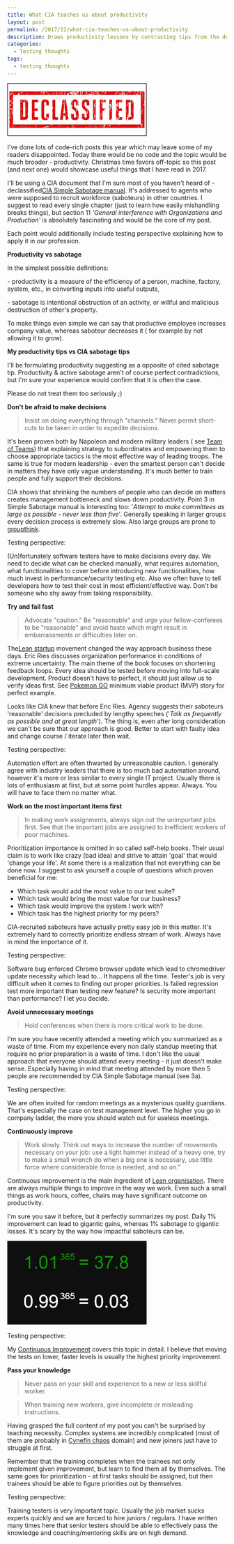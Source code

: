 ```yaml
---
title: What CIA teaches us about productivity
layout: post
permalink: /2017/12/what-cia-teaches-us-about-productivity
description: Draws productivity lessons by contrasting tips from the declassified CIA Simple Sabotage manual, advocating for empowered decision-making, failing fast, prioritizing, avoiding useless meetings, continuous improvement, and knowledge sharing, with applications to software testing.
categories:
  - Testing thoughts
tags:
  - testing thoughts 
---
```


<img src="/images/blog/declassified.jpg" loading="lazy" alt="">

I've done lots of code-rich posts this year which may leave some of my readers disappointed. Today there would be no
code and the topic would be much broader - productivity. Christmas time favors off-topic so this post (and next one)
would showcase useful things that I have read in 2017.

I'll be using a CIA document that I'm sure most of you haven't heard of -
declassified[CIA Simple Sabotage manual](https://www.cia.gov/news-information/featured-story-archive/2012-featured-story-archive/CleanedUOSSSimpleSabotage_sm.pdf).
It's addressed to agents who were supposed to recruit workforce (saboteurs) in other countries. I suggest to read every
single chapter (just to learn how easily mishandling breaks things), but section 11 _'General interference with
Organizations and Production'_ is absolutely fascinating and would be the core of my post.

Each point would additionally include testing perspective explaining how to apply it in our profession.

**Productivity vs sabotage**

In the simplest possible definitions:

\- productivity is a measure of the efficiency of a person, machine, factory, system, etc., in converting inputs into
useful outputs,

\- sabotage is intentional obstruction of an activity, or willful and malicious destruction of other's property.

To make things even simple we can say that productive employee increases company value, whereas saboteur decreases it (
for example by not allowing it to grow).

**My productivity tips vs CIA sabotage tips**

I'll be formulating productivity suggesting as a opposite of cited sabotage tip. Productivity & active sabotage aren't
of course perfect contradictions, but I'm sure your experience would confirm that it is often the case.

Please do not treat them too seriously ;)

**Don't be afraid to make decisions**

> Insist on doing everything through "channels." Never permit short-cuts to be taken in order to expedite decisions.

It's been proven both by Napoleon and modern military leaders (
see [Team of Teams](https://www.amazon.com/Team-Teams-Rules-Engagement-Complex/dp/1591847486)) that explaining strategy
to subordinates and empowering them to choose appropriate tactics is the most effective way of leading troops. The same
is true for modern leadership - even the smartest person can't decide in matters they have only vague understanding.
It's much better to train people and fully support their decisions.

CIA shows that shrinking the numbers of people who can decide on matters creates management bottleneck and slows down
productivity. Point 3 in Simple Sabotage manual is interesting too: '_Attempt to make committees as large as possible -
never less than five_'. Generally speaking in larger groups every decision process is extremely slow. Also large groups
are prone to [groupthink](http://www.psysr.org/about/pubs_resources/groupthink%20overview.htm).

Testing perspective:

(Un)fortunately software testers have to make decisions every day. We need to decide what can be checked manually, what
requires automation, what functionalities to cover before introducing new functionalities, how much invest in
performance/security testing etc. Also we often have to tell developers how to test their cost in most
efficient/effective way. Don't be someone who shy away from taking responsibility.

**Try and fail fast**

> Advocate "caution." Be "reasonable" and urge your fellow-conferees to be "reasonable" and avoid haste which might
> result in embarrassments or difficulties later on.

The[Lean startup](https://www.amazon.com/Lean-Startup-Entrepreneurs-Continuous-Innovation/dp/0307887898) movement
changed the way approach business these days. Eric Ries discusses organization performance in conditions of extreme
uncertainty. The main theme of the book focuses on shortening feedback loops. Every idea should be tested before moving
into full-scale development. Product doesn't have to perfect, it should just allow us to verify ideas first.
See [Pokemon GO](https://www.itx.com/ITX-Blog/Article/408/Pokemon-GO-is-a-Minimal-Viable-Product) minimum viable
product (MVP) story for perfect example.

Looks like CIA knew that before Eric Ries. Agency suggests their saboteurs 'reasonable' decisions precluded by lengthy
speeches ('_Talk as frequently as possible and at great length_'). The thing is, even after long consideration we can't
be sure that our approach is good. Better to start with faulty idea and change course / iterate later then wait.

Testing perspective:

Automation effort are often thwarted by unreasonable caution. I generally agree with industry leaders that there is too
much bad automation around, however it's more or less similar to every single IT project. Usually there is lots of
enthusiasm at first, but at some point hurdles appear. Always. You will have to face them no matter what.

**Work on the most important items first**

> In making work assignments, always sign out the unimportant jobs first. See that the important jobs are assigned to
> inefficient workers of poor machines.

Prioritization importance is omitted in so called self-help books. Their usual claim is to work like crazy (bad idea)
and strive to attain 'goal' that would 'change your life'. At some there is a realization that not everything can be
done now. I suggest to ask yourself a couple of questions which proven beneficial for me:

- Which task would add the most value to our test suite?
- Which task would bring the most value for our business?
- Which task would improve the system I work with?
- Which task has the highest priority for my peers?

CIA-recruited saboteurs have actually pretty easy job in this matter. It's extremely hard to correctly prioritize
endless stream of work. Always have in mind the importance of it.

Testing perspective:

Software bug enforced Chrome browser update which lead to chromedriver update necessity which lead to... It happens all
the time. Tester's job is very difficult when it comes to finding out proper priorities. Is failed regression test more
important than testing new feature? Is security more important than performance? I let you decide.

**Avoid unnecessary meetings**

> Hold conferences when there is more critical work to be done.

I'm sure you have recently attended a meeting which you summarized as a waste of time. From my experience every non
daily standup meeting that require no prior preparation is a waste of time. I don't like the usual approach that
everyone should attend every meeting - it just doesn't make sense. Especially having in mind that meeting attended by
more then 5 people are recommended by CIA Simple Sabotage manual (see 3a).

Testing perspective:

We are often invited for random meetings as a mysterious quality guardians. That's especially the case on test
management level. The higher you go in company ladder, the more you should watch out for useless meetings.

**Continuously improve**

> Work slowly. Think out ways to increase the number of movements necessary on your job: use a light hammer instead of a
> heavy one, try to make a small wrench do when a big one is necessary, use little force where considerable force is
> needed, and so on."

Continuous improvement is the main ingredient
of [Lean organisation](https://leankit.com/learn/kanban/continuous-improvement/). There are always multiple things to
improve in the way we work. Even such a small things as work hours, coffee, chairs may have significant outcome on
productivity.

I'm sure you saw it before, but it perfectly summarizes my post. Daily 1% improvement can lead to gigantic gains,
whereas 1% sabotage to gigantic losses. It's scary by the way how impactful saboteurs can be.

<img src="/images/blog/Nr1R3e5.png" loading="lazy" alt="">

Testing perspective:

My [Continuous Improvement](http://www.awesome-testing.com/2017/01/testops-4-continuous-improvement.html) covers this
topic in detail. I believe that moving the tests on lower, faster levels is usually the highest priority improvement.

**Pass your knowledge**

> Never pass on your skill and experience to a new or less skillful worker.

> When training new workers, give incomplete or misleading instructions.

Having grasped the full content of my post you can't be surprised by teaching necessity. Complex systems are incredibly
complicated (most of them are probably in [Cynefin chaos](https://en.wikipedia.org/wiki/Cynefin_framework) domain) and
new joiners just have to struggle at first.

Remember that the training completes when the trainees not only implement given improvement, but learn to find them all
by themselves. The same goes for prioritization - at first tasks should be assigned, but then trainees should be able to
figure priorities out by themselves.

Testing perspective:

Training testers is very important topic. Usually the job market sucks experts quickly and we are forced to hire
juniors / regulars. I have written many times here that senior testers should be able to effectively pass the knowledge
and coaching/mentoring skills are on high demand.
